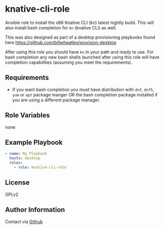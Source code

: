 knative-cli-role
===============
Ansible role to install the x86 Knative CLI (kn) latest nightly build. This will also install bash completion for `kn` (knative CLI) as well.

This was also designed as part of a desktop provisioning playbooks found here <https://github.com/billwheatley/provision-desktop>

After using this role you should have `kn` in your path and ready to use.  For bash completion any new bash shells launched after using this role will have completion capabilities (assuming you meet the requirements).

Requirements
------------

- If you want bash completion you must have distribution with `dnf`, `dnf5`, `yum` or `apt` package manger OR the bash completion package installed if you are using a different package manager.

Role Variables
--------------

none

Example Playbook
----------------

```yaml
- name: My Playbook
  hosts: desktop
  roles:
    - role: knative-cli-role
```

License
-------

GPLv2

Author Information
------------------

Contact via [Github](https://github.com/billwheatley/)
